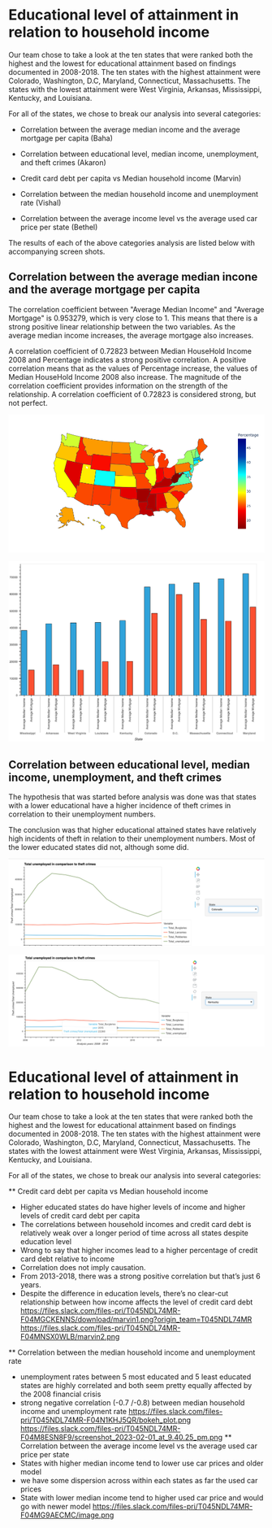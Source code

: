 # Educational level of attainment in relation to household income

Our team chose to take a look at the ten states that were ranked both the highest and the lowest for educational attainment based on findings documented in 2008-2018. The ten states with the highest attainment were Colorado, Washington, D.C, Maryland, Connecticut, Massachusetts. The states with the lowest attainment were West Virginia, Arkansas, Mississippi, Kentucky, and Louisiana. 

For all of the states, we chose to break our analysis into several categories:

* Correlation between the average median income and the average mortgage per capita (Baha)

* Correlation between educational level, median income, unemployment, and theft crimes (Akaron)

* Credit card debt per capita vs Median household income (Marvin)

* Correlation between the median household income and unemployment rate (Vishal)

* Correlation between the average income level vs the average used car price per state (Bethel)


The results of each of the above categories analysis are listed below with accompanying screen shots. 

## Correlation between the average median incone and the average mortgage per capita

The correlation coefficient between "Average Median Income" and "Average Mortgage" is 0.953279, which is very close to 1. This means that there is a strong positive linear relationship between the two variables. As the average median income increases, the average mortgage also increases.

A correlation coefficient of 0.72823 between Median HouseHold Income 2008 and Percentage indicates a strong positive correlation. A positive correlation means that as the values of Percentage increase, the values of Median HouseHold Income 2008 also increase. The magnitude of the correlation coefficient provides information on the strength of the relationship. A correlation coefficient of 0.72823 is considered strong, but not perfect.

![title](images/newplot.png)

![title](images/bokeh_plot.png)


## Correlation between educational level, median income, unemployment, and theft crimes

The hypothesis that was started before analysis was done was that states with a lower educational have a higher incidence of theft crimes in correlation to their unemployment numbers.

The conclusion was that higher educational attained states have relatively high incidents of theft in relation to their unemployment numbers. Most of the lower educated states did not, although some did.

![title](images/colorado.png)

![title](images/kentucky.png)

# Educational level of attainment in relation to household income

Our team chose to take a look at the ten states that were ranked both the highest and the lowest for educational attainment based on findings documented in 2008-2018. The ten states with the highest attainment were Colorado, Washington, D.C, Maryland, Connecticut, Massachusetts. The states with the lowest attainment were West Virginia, Arkansas, Mississippi, Kentucky, and Louisiana.

For all of the states, we chose to break our analysis into several categories:


** Credit card debt per capita vs Median household income
* Higher educated states do have higher levels of income and higher levels of credit card debt per capita
* The correlations between household incomes and credit card debt is relatively weak over a longer period of time across all states despite education level
* Wrong to say that higher incomes lead to a higher percentage of credit card debt relative to income
* Correlation does not imply causation.
* From 2013-2018, there was a strong positive correlation but that’s just 6 years.
* Despite the difference in education levels, there’s no clear-cut relationship between how income affects the level of credit card debt
https://files.slack.com/files-pri/T045NDL74MR-F04MGCKENNS/download/marvin1.png?origin_team=T045NDL74MR
https://files.slack.com/files-pri/T045NDL74MR-F04MNSX0WLB/marvin2.png

** Correlation between the median household income and unemployment rate
* unemployment rates between 5 most educated and 5 least educated states are highly correlated and both seem pretty equally affected by the 2008 financial crisis
* strong negative correlation (-0.7 /-0.8) between median household income and unemployment rate
https://files.slack.com/files-pri/T045NDL74MR-F04N1KHJ5QR/bokeh_plot.png
https://files.slack.com/files-pri/T045NDL74MR-F04M8ESN8F9/screenshot_2023-02-01_at_9.40.25_pm.png
** Correlation between the average income level vs the average used car price per state
* States with higher median income tend to lower use car prices and older model
* we have some dispersion across  within each states as far the used car prices
* State with lower median income tend to higher used car price and would go with newer model
https://files.slack.com/files-pri/T045NDL74MR-F04MG9AECMC/image.png

